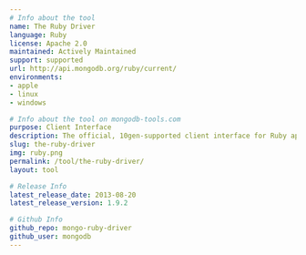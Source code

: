 ```yaml
---
# Info about the tool
name: The Ruby Driver
language: Ruby
license: Apache 2.0
maintained: Actively Maintained
support: supported
url: http://api.mongodb.org/ruby/current/
environments:
- apple
- linux
- windows

# Info about the tool on mongodb-tools.com
purpose: Client Interface
description: The official, 10gen-supported client interface for Ruby applications.
slug: the-ruby-driver
img: ruby.png
permalink: /tool/the-ruby-driver/
layout: tool

# Release Info
latest_release_date: 2013-08-20
latest_release_version: 1.9.2

# Github Info
github_repo: mongo-ruby-driver
github_user: mongodb
---
```


